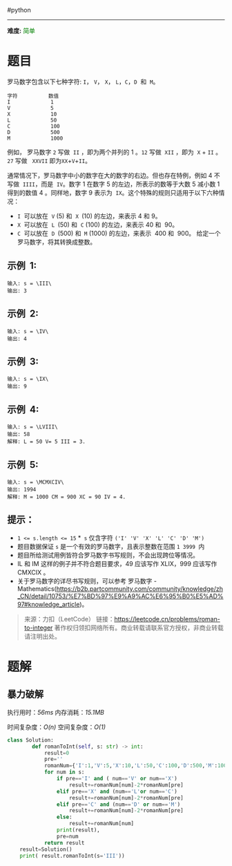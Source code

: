 #python

-----
**难度:** <kbd style=color:green>简单</kbd>
# 题目

罗马数字包含以下七种字符: `I`， `V`， `X`， `L`，`C`，`D`  和  `M`。

```
字符          数值
I             1
V             5
X             10
L             50
C             100
D             500
M             1000
```

例如， 罗马数字 `2` 写做  `II` ，即为两个并列的 1 。`12` 写做  `XII` ，即为  `X` + `II` 。 `27` 写做   `XXVII` 即为`XX`+`V`+`II`。

通常情况下，罗马数字中小的数字在大的数字的右边。但也存在特例，例如 4 不写做  `IIII`，而是  `IV`。数字 1 在数字 5 的左边，所表示的数等于大数 5 减小数 1 得到的数值 4 。同样地，数字 9 表示为  `IX`。这个特殊的规则只适用于以下六种情况：

- `I`  可以放在  `V` (5) 和  `X `(10) 的左边，来表示 4 和 9。
- `X`  可以放在  `L `(50) 和  `C` (100) 的左边，来表示 40 和  90。
- `C`  可以放在  `D `(500) 和` M` (1000) 的左边，来表示  400 和  900。
  给定一个罗马数字，将其转换成整数。

## 示例  1:

```
输入: s = \III\
输出: 3
```

## 示例  2:

```
输入: s = \IV\
输出: 4
```

## 示例  3:

```
输入: s = \IX\
输出: 9
```

## 示例  4:

```
输入: s = \LVIII\
输出: 58
解释: L = 50 V= 5 III = 3.
```

## 示例  5:

```
输入: s = \MCMXCIV\
输出: 1994
解释: M = 1000 CM = 900 XC = 90 IV = 4.
```

## 提示：

- `1 <= s.length <= 15` \*` s` 仅含字符 `('I' 'V' 'X' 'L' 'C' 'D' 'M')`
- 题目数据保证 `s` 是一个有效的罗马数字，且表示整数在范围 `1 3999 `内
- 题目所给测试用例皆符合罗马数字书写规则，不会出现跨位等情况。
- IL 和 IM 这样的例子并不符合题目要求，49 应该写作 XLIX，999 应该写作 CMXCIX 。
- 关于罗马数字的详尽书写规则，可以参考 罗马数字 - Mathematics(https://b2b.partcommunity.com/community/knowledge/zh_CN/detail/10753/%E7%BD%97%E9%A9%AC%E6%95%B0%E5%AD%97#knowledge_article)。

> 来源：力扣（LeetCode）
> 链接：https://leetcode.cn/problems/roman-to-integer
> 著作权归领扣网络所有。商业转载请联系官方授权，非商业转载请注明出处。

# 题解

## 暴力破解

执行用时：_56ms_ 内存消耗：_15.1MB_

时间复杂度：_O(n)_ 空间复杂度：_O(1)_

```python
class Solution:
        def romanToInt(self, s: str) -> int:
            result=0
            pre=''
            romanNum={'I':1,'V':5,'X':10,'L':50,'C':100,'D':500,'M':1000}
            for num in s:
                if pre=='I' and ( num=='V' or num=='X')
                    result+=romanNum[num]-2*romanNum[pre]
                elif pre=='X' and (num=='L'or num=='C')
                    result+=romanNum[num]-2*romanNum[pre]
                elif pre=='C' and (num=='D' or num=='M')
                    result+=romanNum[num]-2*romanNum[pre]
                else:
                    result+=romanNum[num]
                print(result),
                pre=num
            return result
    result=Solution()
    print( result.romanToInt(s='III'))
```

